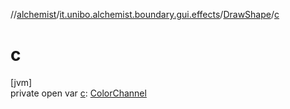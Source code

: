 //[alchemist](../../../index.md)/[it.unibo.alchemist.boundary.gui.effects](../index.md)/[DrawShape](index.md)/[c](c.md)

# c

[jvm]\
private open var [c](c.md): [ColorChannel](../../it.unibo.alchemist.boundary.gui/-color-channel/index.md)
